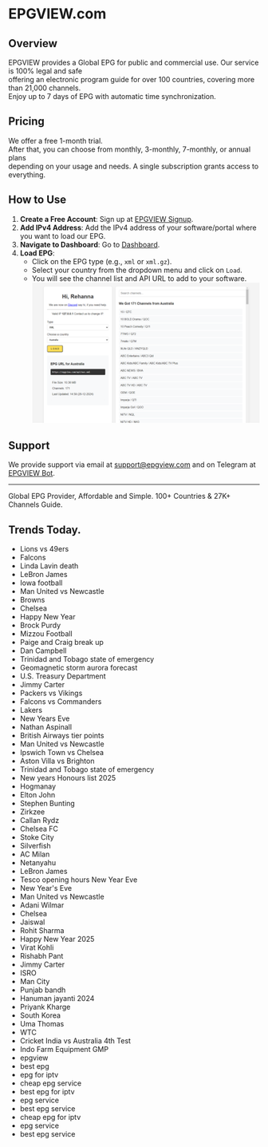 # EPGVIEW.com



## Overview
EPGVIEW provides a Global EPG for public and commercial use. Our service is 100% legal and safe\
offering an electronic program guide for over 100 countries, covering more than 21,000 channels.\
Enjoy up to 7 days of EPG with automatic time synchronization.

## Pricing
We offer a free 1-month trial. \
After that, you can choose from monthly, 3-monthly, 7-monthly, or annual plans \
depending on your usage and needs. A single subscription grants access to everything.

## How to Use
1. **Create a Free Account**: Sign up at [EPGVIEW Signup](https://epgview.com/signup.php).
2. **Add IPv4 Address**: Add the IPv4 address of your software/portal where you want to load our EPG.
3. **Navigate to Dashboard**: Go to [Dashboard](https://epgview.com/dashboard.php).
4. **Load EPG**:
   - Click on the EPG type (e.g., `xml` or `xml.gz`).
   - Select your country from the dropdown menu and click on `Load`.
   - You will see the channel list and API URL to add to your software.
![EPGVIEW](img/dashboard.png)
## Support
We provide support via email at [support@epgview.com](mailto:support@epgview.com) and on Telegram at [EPGVIEW Bot](https://t.me/epgview_bot).

---

Global EPG Provider, Affordable and Simple. 100+ Countries & 27K+ Channels Guide.

## Trends Today.

- Lions vs 49ers
- Falcons
- Linda Lavin death
- LeBron James
- Iowa football
- Man United vs Newcastle
- Browns
- Chelsea
- Happy New Year
- Brock Purdy
- Mizzou Football
- Paige and Craig break up
- Dan Campbell
- Trinidad and Tobago state of emergency
- Geomagnetic storm aurora forecast
- U.S. Treasury Department
- Jimmy Carter
- Packers vs Vikings
- Falcons vs Commanders
- Lakers
- New Years Eve
- Nathan Aspinall
- British Airways tier points
- Man United vs Newcastle
- Ipswich Town vs Chelsea
- Aston Villa vs Brighton
- Trinidad and Tobago state of emergency
- New years Honours list 2025
- Hogmanay
- Elton John
- Stephen Bunting
- Zirkzee
- Callan Rydz
- Chelsea FC
- Stoke City
- Silverfish
- AC Milan
- Netanyahu
- LeBron James
- Tesco opening hours New Year Eve
- New Year's Eve
- Man United vs Newcastle
- Adani Wilmar
- Chelsea
- Jaiswal
- Rohit Sharma
- Happy New Year 2025
- Virat Kohli
- Rishabh Pant
- Jimmy Carter
- ISRO
- Man City
- Punjab bandh
- Hanuman jayanti 2024
- Priyank Kharge
- South Korea
- Uma Thomas
- WTC
- Cricket India vs Australia 4th Test
- Indo Farm Equipment GMP
- epgview
- best epg
- epg for iptv
- cheap epg service
- best epg for iptv
- epg service
- best epg service
- cheap epg for iptv
- epg service
- best epg service
